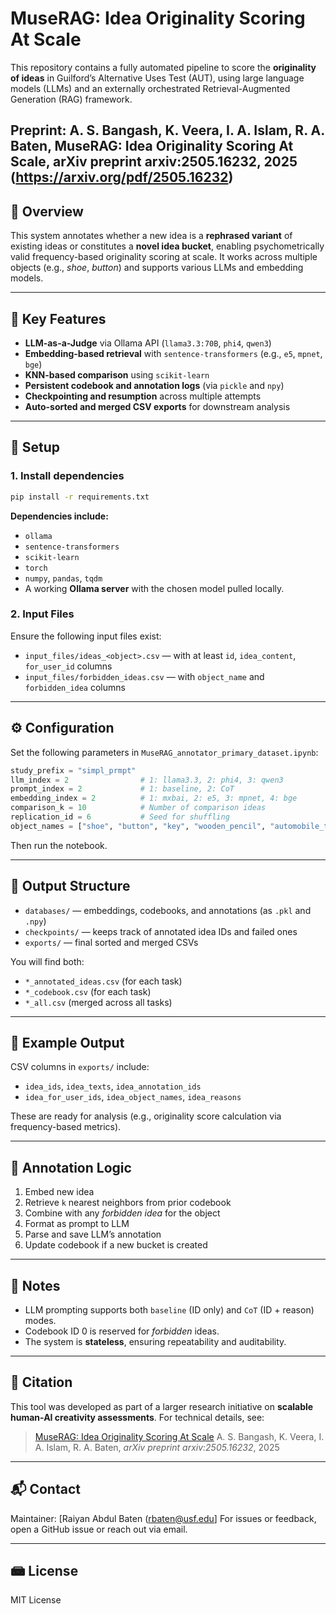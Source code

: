 # MuseRAG: Idea Originality Scoring At Scale

This repository contains a fully automated pipeline to score the **originality of ideas** in Guilford’s Alternative Uses Test (AUT), using large language models (LLMs) and an externally orchestrated Retrieval-Augmented Generation (RAG) framework.

Preprint: A. S. Bangash, K. Veera, I. A. Islam, R. A. Baten, MuseRAG: Idea Originality Scoring At Scale, arXiv preprint arxiv:2505.16232, 2025 (https://arxiv.org/pdf/2505.16232)
---

## 🚀 Overview

This system annotates whether a new idea is a **rephrased variant** of existing ideas or constitutes a **novel idea bucket**, enabling psychometrically valid frequency-based originality scoring at scale. It works across multiple objects (e.g., *shoe*, *button*) and supports various LLMs and embedding models.

---

## 🧐 Key Features

* **LLM-as-a-Judge** via Ollama API (`llama3.3:70B`, `phi4`, `qwen3`)
* **Embedding-based retrieval** with `sentence-transformers` (e.g., `e5`, `mpnet`, `bge`)
* **KNN-based comparison** using `scikit-learn`
* **Persistent codebook and annotation logs** (via `pickle` and `npy`)
* **Checkpointing and resumption** across multiple attempts
* **Auto-sorted and merged CSV exports** for downstream analysis

---

## 🧠 Setup

### 1. Install dependencies

```bash
pip install -r requirements.txt
```

**Dependencies include:**

* `ollama`
* `sentence-transformers`
* `scikit-learn`
* `torch`
* `numpy`, `pandas`, `tqdm`
* A working **Ollama server** with the chosen model pulled locally.

### 2. Input Files

Ensure the following input files exist:

* `input_files/ideas_<object>.csv` — with at least `id`, `idea_content`, `for_user_id` columns
* `input_files/forbidden_ideas.csv` — with `object_name` and `forbidden_idea` columns

---

## ⚙️ Configuration

Set the following parameters in `MuseRAG_annotator_primary_dataset.ipynb`:

```python
study_prefix = "simpl_prmpt"
llm_index = 2                # 1: llama3.3, 2: phi4, 3: qwen3
prompt_index = 2             # 1: baseline, 2: CoT
embedding_index = 2          # 1: mxbai, 2: e5, 3: mpnet, 4: bge
comparison_k = 10            # Number of comparison ideas
replication_id = 6           # Seed for shuffling
object_names = ["shoe", "button", "key", "wooden_pencil", "automobile_tire"]
```

Then run the notebook.

---

## 📁 Output Structure

* `databases/` — embeddings, codebooks, and annotations (as `.pkl` and `.npy`)
* `checkpoints/` — keeps track of annotated idea IDs and failed ones
* `exports/` — final sorted and merged CSVs

You will find both:

* `*_annotated_ideas.csv` (for each task)
* `*_codebook.csv` (for each task)
* `*_all.csv` (merged across all tasks)

---

## 📆 Example Output

CSV columns in `exports/` include:

* `idea_ids`, `idea_texts`, `idea_annotation_ids`
* `idea_for_user_ids`, `idea_object_names`, `idea_reasons`

These are ready for analysis (e.g., originality score calculation via frequency-based metrics).

---

## 🧪 Annotation Logic

1. Embed new idea
2. Retrieve `k` nearest neighbors from prior codebook
3. Combine with any *forbidden idea* for the object
4. Format as prompt to LLM
5. Parse and save LLM’s annotation
6. Update codebook if a new bucket is created

---

## 🧼 Notes

* LLM prompting supports both `baseline` (ID only) and `CoT` (ID + reason) modes.
* Codebook ID 0 is reserved for *forbidden* ideas.
* The system is **stateless**, ensuring repeatability and auditability.

---

## 📖 Citation

This tool was developed as part of a larger research initiative on **scalable human-AI creativity assessments**. For technical details, see:

> [MuseRAG: Idea Originality Scoring At Scale](https://arxiv.org/pdf/2505.16232)
> A. S. Bangash, K. Veera, I. A. Islam, R. A. Baten, *arXiv preprint arxiv:2505.16232*, 2025

---

## 📬 Contact

Maintainer: \[Raiyan Abdul Baten (rbaten@usf.edu]
For issues or feedback, open a GitHub issue or reach out via email.

---

## 📾 License

MIT License
